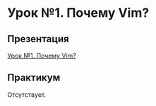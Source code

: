 # Урок №1. Почему Vim?

## Презентация

[Урок №1. Почему Vim?](https://www.dropbox.com/s/a2brcfyrd8c9sz0/Vim%20Is%20Hard%202013.pdf)

## Практикум

Отсутствует.
